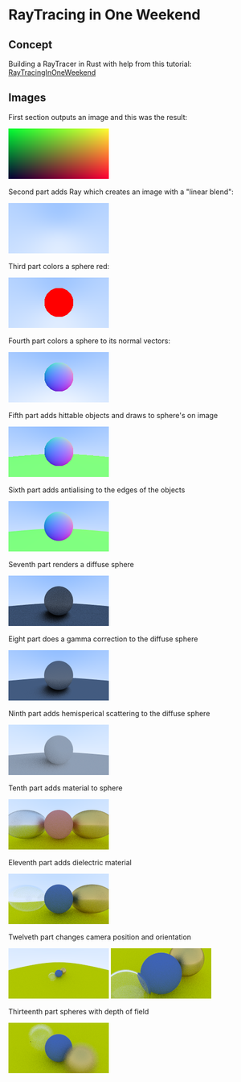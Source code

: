 # RayTracing in One Weekend

## Concept

Building a RayTracer in Rust with help from this tutorial: [RayTracingInOneWeekend](https://raytracing.github.io/books/RayTracingInOneWeekend.html)

## Images

First section outputs an image and this was the result:

![First image](/images/first_image.png)

Second part adds Ray which creates an image with a "linear blend":

![Second image](/images/second_image.png)

Third part colors a sphere red:

![Third image](/images/third_image.png)

Fourth part colors a sphere to its normal vectors:

![Fourth image](/images/fourth_image.png)

Fifth part adds hittable objects and draws to sphere's on image

![Fifth image](/images/fifth_image.png)

Sixth part adds antialising to the edges of the objects

![Sixth image](/images/sixth_image.png)

Seventh part renders a diffuse sphere

![Seventh image](/images/seventh_image.png)

Eight part does a gamma correction to the diffuse sphere

![Eight image](/images/eight_image.png)

Ninth part adds hemisperical scattering to the diffuse sphere

![Ninth image](/images/ninth_image.png)

Tenth part adds material to sphere

![Tenth image](/images/tenth_image.png)

Eleventh part adds dielectric material

![Eleventh image](/images/eleventh_image.png)

Twelveth part changes camera position and orientation

![Twelveth image - 1](/images/twelveth_image_1.png)
![Twelveth image - 2](/images/twelveth_image_2.png)

Thirteenth part spheres with depth of field

![Thirteenth image](/images/thirteenth_image.png)

